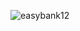 ![easybank12](https://user-images.githubusercontent.com/95217356/163243218-9ea579f5-2936-42c4-93a4-8049787d56f9.png)

